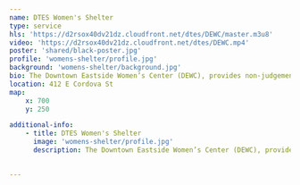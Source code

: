 ```yaml
---
name: DTES Women's Shelter
type: service
hls: 'https://d2rsox40dv21dz.cloudfront.net/dtes/DEWC/master.m3u8'
video: 'https://d2rsox40dv21dz.cloudfront.net/dtes/DEWC.mp4'
poster: 'shared/black-poster.jpg'
profile: 'womens-shelter/profile.jpg'
background: 'womens-shelter/background.jpg'
bio: The Downtown Eastside Women’s Center (DEWC), provides non-judgemental, low-barrier, 24 hour emergency housing for homeless, self-identified women in the DTES. Women can access meals, counselling, advocacy and outreach programs in a nurturing and empowering setting.
location: 412 E Cordova St
map:
    x: 700
    y: 250

additional-info: 
    - title: DTES Women's Shelter
      image: 'womens-shelter/profile.jpg'
      description: The Downtown Eastside Women’s Center (DEWC), provides non-judgemental, low-barrier, 24 hour emergency housing for homeless, self-identified women in the DTES. Women can access meals, counselling, advocacy and outreach programs in a nurturing and empowering setting.
    

---
```

